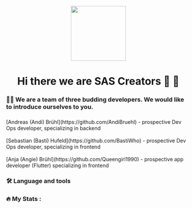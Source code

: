 <div align="center">
  <img height="150" src="https://media.tenor.com/2uyENRmiUt0AAAAC/coding.gif"  />
</div>

###

<h1 align="center">Hi there we are SAS Creators 👋 👋</h1>

###

<h3 align="left">👩‍💻  We are a team of three budding developers. We would like to introduce ourselves to you.</h3>

###

<p align="left">
  [Andreas (Andi) Brühl](https://github.com/AndiBruehl) - prospective Dev Ops developer, specializing in backend<br><br>
  [Sebastian (Basti) Hufeld](https://github.com/BastiWho) - prospective Dev Ops developer, specializing in frontend<br><br>
  [Anja (Angie) Brühl](https://github.com/Queengirl1990) - prospective app developer (Flutter) specializing in frontend
</p>

###

<h3 align="left">🛠 Language and tools</h3>

###

<h3 align="left">🔥   My Stats :</h3>

###

